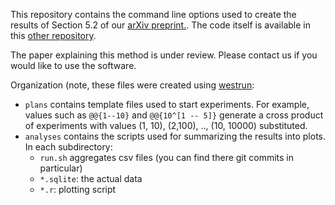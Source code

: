 This repository contains the command line options used to create the results of Section 5.2 of our [arXiv preprint.](http://arxiv.org/abs/1406.4993). The code itself is available in this [other repository](http://github.com/alexandrebouchard/divide-and-conquer-smc). 

The paper explaining this method is under review. Please contact us if you would like to use the software.

Organization (note, these files were created using [westrun](https://github.com/alexandrebouchard/westrun):

- ``plans`` contains template files used to start experiments. For example, values such as ``@@{1--10}`` and ``@@{10^[1 -- 5]}`` generate a cross product of experiments with values (1, 10), (2,100), .., (10, 10000) substituted.
- ``analyses`` contains the scripts used for summarizing the results into plots. In each subdirectory:
    - ``run.sh`` aggregates csv files (you can find there git commits in particular)
    - ``*.sqlite``: the actual data
    - ``*.r``: plotting script
